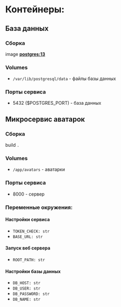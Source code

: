 # Контейнеры:
## База данных
### Сборка
image **[postgres:13](https://hub.docker.com/_/postgres)**
### Volumes
- `/var/lib/postgresql/data` - файлы базы данных
### Порты сервиса
- 5432 ($POSTGRES_PORT) - база данных
## Микросервис аватарок
### Сборка 
build `.`
### Volumes
- `/app/avatars` - аватарки 
### Порты сервиса
- 8000 - сервер
### Переменные окружения:
#### Настройки сервиса
- `TOKEN_CHECK: str`
- `BASE_URL: str` 
#### Запуск веб сервера
- `ROOT_PATH: str`
#### Настройки базы данных
- `DB_HOST: str`
- `DB_USER: str`
- `DB_PASSWORD: str`
- `DB_NAME: str`
 
